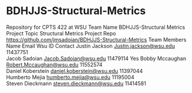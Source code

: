 # BDHJJS-Structural-Metrics
Repository for CPTS 422 at WSU 
Team Name	BDHJJS-Structural Metrics
Project Topic	Structural Metrics
Project Repo	https://github.com/jmsadoian/BDHJJS-Structural-Metrics
Team Members	Name	Email	Wsu ID	Contact
 	Justin Jackson	Justin.jackson@wsu.edu	11437751	
 	Jacob Sadoian	Jacob.Sadoian@wsu.edu	11479114	Yes
 	Bobby Mccaughan	Robert.Mccaughan@wsu.edu	11552574	
 	Daniel Koberstein	daniel.koberstein@wsu.edu	11397044	
 	Humberto Mejia	humberto.mejia@wsu.edu	11195004	
 	Steven Dieckmann	steven.dieckmann@wsu.edu	11414581	
